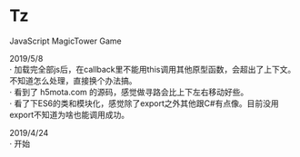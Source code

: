 # Tz
JavaScript MagicTower Game


2019/5/8  
· 加载完全部js后，在callback里不能用this调用其他原型函数，会超出了上下文。不知道怎么处理，直接换个办法搞。  
· 看到了 h5mota.com 的源码，感觉做寻路会比上下左右移动好些。  
· 看了下ES6的类和模块化，感觉除了export之外其他跟C#有点像。目前没用export不知道为啥也能调用成功。  

2019/4/24   
· 开始
